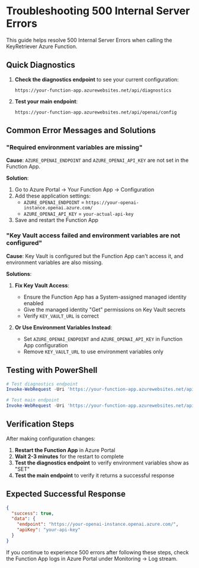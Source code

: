 # Troubleshooting 500 Internal Server Errors

This guide helps resolve 500 Internal Server Errors when calling the KeyRetriever Azure Function.

## Quick Diagnostics

1. **Check the diagnostics endpoint** to see your current configuration:
   ```
   https://your-function-app.azurewebsites.net/api/diagnostics
   ```

2. **Test your main endpoint**:
   ```
   https://your-function-app.azurewebsites.net/api/openai/config
   ```

## Common Error Messages and Solutions

### "Required environment variables are missing"

**Cause**: `AZURE_OPENAI_ENDPOINT` and `AZURE_OPENAI_API_KEY` are not set in the Function App.

**Solution**: 
1. Go to Azure Portal → Your Function App → Configuration
2. Add these application settings:
   - `AZURE_OPENAI_ENDPOINT` = `https://your-openai-instance.openai.azure.com/`
   - `AZURE_OPENAI_API_KEY` = `your-actual-api-key`
3. Save and restart the Function App

### "Key Vault access failed and environment variables are not configured"

**Cause**: Key Vault is configured but the Function App can't access it, and environment variables are also missing.

**Solutions**: 
1. **Fix Key Vault Access**:
   - Ensure the Function App has a System-assigned managed identity enabled
   - Give the managed identity "Get" permissions on Key Vault secrets
   - Verify `KEY_VAULT_URL` is correct

2. **Or Use Environment Variables Instead**:
   - Set `AZURE_OPENAI_ENDPOINT` and `AZURE_OPENAI_API_KEY` in Function App configuration
   - Remove `KEY_VAULT_URL` to use environment variables only

## Testing with PowerShell

```powershell
# Test diagnostics endpoint
Invoke-WebRequest -Uri 'https://your-function-app.azurewebsites.net/api/diagnostics' -Method GET

# Test main endpoint
Invoke-WebRequest -Uri 'https://your-function-app.azurewebsites.net/api/openai/config' -Method GET
```

## Verification Steps

After making configuration changes:

1. **Restart the Function App** in Azure Portal
2. **Wait 2-3 minutes** for the restart to complete
3. **Test the diagnostics endpoint** to verify environment variables show as "SET"
4. **Test the main endpoint** to verify it returns a successful response

## Expected Successful Response

```json
{
  "success": true,
  "data": {
    "endpoint": "https://your-openai-instance.openai.azure.com/",
    "apiKey": "your-api-key"
  }
}
```

If you continue to experience 500 errors after following these steps, check the Function App logs in Azure Portal under Monitoring → Log stream.
